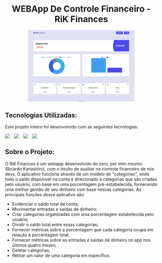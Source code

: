 <h1 align="center">WEBApp De Controle Financeiro - RiK Finances</h1>

<p align="center">
    <img src="./images/RiK Finances Screenshot.png" width="70%">
</p>

## Tecnologias Utilizadas:

<p>Este projeto inteiro foi desenvolvido com as seguintes tecnologias: </p>

<div>
    <img 
        src="https://cdn.jsdelivr.net/gh/devicons/devicon/icons/html5/html5-original.svg" 
        height="50px" 
    >
    <img 
        src="https://cdn.jsdelivr.net/gh/devicons/devicon/icons/sass/sass-original.svg" 
        height="50px"
        style="margin-left: 10px"
    >
    <img 
        src="https://cdn.jsdelivr.net/gh/devicons/devicon/icons/javascript/javascript-original.svg" 
        height="50px"
        style="margin-left: 10px"
    >
    <img 
        src="https://seeklogo.com/images/C/chart-js-logo-BB0E7C3308-seeklogo.com.png" 
        height="50px"
        style="margin-left: 10px"
    >
</div>

## Sobre o Projeto:

<p>O RiK Finances é um webapp desenvolvido do zero, por mim mesmo (Ricardo Kanashiro), com o intuito de auxiliar no controle financeiro de nós devs. O aplicativo funciona através de um modelo de "categorias", onde todo o saldo disponível na conta é direcionado à categorias que são criadas pelo usuário, com base em uma porcentagem pré-estabelecida, fornecendo uma melhor gestão de seu dinheiro com base nessas categorias. As principais funções desse aplicativo são: </p>

<ul>
  <li>Evidenciar o saldo total da conta;</li>
  <li>Movimentar entradas e saídas de dinheiro;</li>
  <li>Criar categorias organizadas com uma porcentagem estabelecida pelo usuário;</li>
  <li>Dividir o saldo total entre essas categorias;</li>
  <li>Fornecer métricas sobre a porcentagem que cada categoria ocupa em relação à porcentagem total;</li>
  <li>Fornecer métricas sobre as entradas e saídas de dinheiro no app nos últimos quatro meses;</li>
  <li>Deletar categorias;</li>
  <li>Retirar um valor de uma categoria em específico.</li>
</ul>
